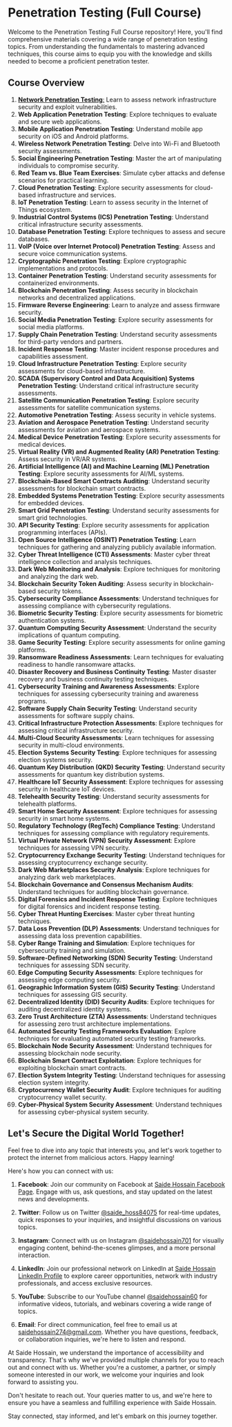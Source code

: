 # Penetration Testing (Full Course)

Welcome to the Penetration Testing Full Course repository! Here, you'll find comprehensive materials covering a wide range of penetration testing topics. From understanding the fundamentals to mastering advanced techniques, this course aims to equip you with the knowledge and skills needed to become a proficient penetration tester.

## Course Overview

1. [**Network Penetration Testing**:](https://github.com/saidehossain/Penetration_Testing/blob/main/Network%20Penetration%20Testing.md) Learn to assess network infrastructure security and exploit vulnerabilities.
2. **Web Application Penetration Testing**: Explore techniques to evaluate and secure web applications.
3. **Mobile Application Penetration Testing**: Understand mobile app security on iOS and Android platforms.
4. **Wireless Network Penetration Testing**: Delve into Wi-Fi and Bluetooth security assessments.
5. **Social Engineering Penetration Testing**: Master the art of manipulating individuals to compromise security.
6. **Red Team vs. Blue Team Exercises**: Simulate cyber attacks and defense scenarios for practical learning.
7. **Cloud Penetration Testing**: Explore security assessments for cloud-based infrastructure and services.
8. **IoT Penetration Testing**: Learn to assess security in the Internet of Things ecosystem.
9. **Industrial Control Systems (ICS) Penetration Testing**: Understand critical infrastructure security assessments.
10. **Database Penetration Testing**: Explore techniques to assess and secure databases.
11. **VoIP (Voice over Internet Protocol) Penetration Testing**: Assess and secure voice communication systems.
12. **Cryptographic Penetration Testing**: Explore cryptographic implementations and protocols.
13. **Container Penetration Testing**: Understand security assessments for containerized environments.
14. **Blockchain Penetration Testing**: Assess security in blockchain networks and decentralized applications.
15. **Firmware Reverse Engineering**: Learn to analyze and assess firmware security.
16. **Social Media Penetration Testing**: Explore security assessments for social media platforms.
17. **Supply Chain Penetration Testing**: Understand security assessments for third-party vendors and partners.
18. **Incident Response Testing**: Master incident response procedures and capabilities assessment.
19. **Cloud Infrastructure Penetration Testing**: Explore security assessments for cloud-based infrastructure.
20. **SCADA (Supervisory Control and Data Acquisition) Systems Penetration Testing**: Understand critical infrastructure security assessments.
21. **Satellite Communication Penetration Testing**: Explore security assessments for satellite communication systems.
22. **Automotive Penetration Testing**: Assess security in vehicle systems.
23. **Aviation and Aerospace Penetration Testing**: Understand security assessments for aviation and aerospace systems.
24. **Medical Device Penetration Testing**: Explore security assessments for medical devices.
25. **Virtual Reality (VR) and Augmented Reality (AR) Penetration Testing**: Assess security in VR/AR systems.
26. **Artificial Intelligence (AI) and Machine Learning (ML) Penetration Testing**: Explore security assessments for AI/ML systems.
27. **Blockchain-Based Smart Contracts Auditing**: Understand security assessments for blockchain smart contracts.
28. **Embedded Systems Penetration Testing**: Explore security assessments for embedded devices.
29. **Smart Grid Penetration Testing**: Understand security assessments for smart grid technologies.
30. **API Security Testing**: Explore security assessments for application programming interfaces (APIs).
31. **Open Source Intelligence (OSINT) Penetration Testing**: Learn techniques for gathering and analyzing publicly available information.
32. **Cyber Threat Intelligence (CTI) Assessments**: Master cyber threat intelligence collection and analysis techniques.
33. **Dark Web Monitoring and Analysis**: Explore techniques for monitoring and analyzing the dark web.
34. **Blockchain Security Token Auditing**: Assess security in blockchain-based security tokens.
35. **Cybersecurity Compliance Assessments**: Understand techniques for assessing compliance with cybersecurity regulations.
36. **Biometric Security Testing**: Explore security assessments for biometric authentication systems.
37. **Quantum Computing Security Assessment**: Understand the security implications of quantum computing.
38. **Game Security Testing**: Explore security assessments for online gaming platforms.
39. **Ransomware Readiness Assessments**: Learn techniques for evaluating readiness to handle ransomware attacks.
40. **Disaster Recovery and Business Continuity Testing**: Master disaster recovery and business continuity testing techniques.
41. **Cybersecurity Training and Awareness Assessments**: Explore techniques for assessing cybersecurity training and awareness programs.
42. **Software Supply Chain Security Testing**: Understand security assessments for software supply chains.
43. **Critical Infrastructure Protection Assessments**: Explore techniques for assessing critical infrastructure security.
44. **Multi-Cloud Security Assessments**: Learn techniques for assessing security in multi-cloud environments.
45. **Election Systems Security Testing**: Explore techniques for assessing election systems security.
46. **Quantum Key Distribution (QKD) Security Testing**: Understand security assessments for quantum key distribution systems.
47. **Healthcare IoT Security Assessment**: Explore techniques for assessing security in healthcare IoT devices.
48. **Telehealth Security Testing**: Understand security assessments for telehealth platforms.
49. **Smart Home Security Assessment**: Explore techniques for assessing security in smart home systems.
50. **Regulatory Technology (RegTech) Compliance Testing**: Understand techniques for assessing compliance with regulatory requirements.
51. **Virtual Private Network (VPN) Security Assessment**: Explore techniques for assessing VPN security.
52. **Cryptocurrency Exchange Security Testing**: Understand techniques for assessing cryptocurrency exchange security.
53. **Dark Web Marketplaces Security Analysis**: Explore techniques for analyzing dark web marketplaces.
54. **Blockchain Governance and Consensus Mechanism Audits**: Understand techniques for auditing blockchain governance.
55. **Digital Forensics and Incident Response Testing**: Explore techniques for digital forensics and incident response testing.
56. **Cyber Threat Hunting Exercises**: Master cyber threat hunting techniques.
57. **Data Loss Prevention (DLP) Assessments**: Understand techniques for assessing data loss prevention capabilities.
58. **Cyber Range Training and Simulation**: Explore techniques for cybersecurity training and simulation.
59. **Software-Defined Networking (SDN) Security Testing**: Understand techniques for assessing SDN security.
60. **Edge Computing Security Assessments**: Explore techniques for assessing edge computing security.
61. **Geographic Information System (GIS) Security Testing**: Understand techniques for assessing GIS security.
62. **Decentralized Identity (DID) Security Audits**: Explore techniques for auditing decentralized identity systems.
63. **Zero Trust Architecture (ZTA) Assessments**: Understand techniques for assessing zero trust architecture implementations.
64. **Automated Security Testing Frameworks Evaluation**: Explore techniques for evaluating automated security testing frameworks.
65. **Blockchain Node Security Assessment**: Understand techniques for assessing blockchain node security.
66. **Blockchain Smart Contract Exploitation**: Explore techniques for exploiting blockchain smart contracts.
67. **Election System Integrity Testing**: Understand techniques for assessing election system integrity.
68. **Cryptocurrency Wallet Security Audit**: Explore techniques for auditing cryptocurrency wallet security.
69. **Cyber-Physical System Security Assessment**: Understand techniques for assessing cyber-physical system security.

## Let's Secure the Digital World Together!

Feel free to dive into any topic that interests you, and let's work together to protect the internet from malicious actors. Happy learning!


Here's how you can connect with us:

1. **Facebook**: Join our community on Facebook at [Saide Hossain Facebook Page](https://www.facebook.com/saidehossain903). Engage with us, ask questions, and stay updated on the latest news and developments.

2. **Twitter**: Follow us on Twitter [@saide_hoss84075](https://twitter.com/saide_hoss84075) for real-time updates, quick responses to your inquiries, and insightful discussions on various topics.

3. **Instagram**: Connect with us on Instagram [@saidehossain701](https://www.instagram.com/saidehossain701/) for visually engaging content, behind-the-scenes glimpses, and a more personal interaction.

4. **LinkedIn**: Join our professional network on LinkedIn at [Saide Hossain LinkedIn Profile](https://www.linkedin.com/in/saide-hossain-69721729b/) to explore career opportunities, network with industry professionals, and access exclusive resources.

5. **YouTube**: Subscribe to our YouTube channel [@saidehossain60](https://www.youtube.com/@saidehossain60) for informative videos, tutorials, and webinars covering a wide range of topics.

6. **Email**: For direct communication, feel free to email us at [saidehossain274@gmail.com](mailto:saidehossain274@gmail.com). Whether you have questions, feedback, or collaboration inquiries, we're here to listen and respond.

At Saide Hossain, we understand the importance of accessibility and transparency. That's why we've provided multiple channels for you to reach out and connect with us. Whether you're a customer, a partner, or simply someone interested in our work, we welcome your inquiries and look forward to assisting you.

Don't hesitate to reach out. Your queries matter to us, and we're here to ensure you have a seamless and fulfilling experience with Saide Hossain.

Stay connected, stay informed, and let's embark on this journey together.
